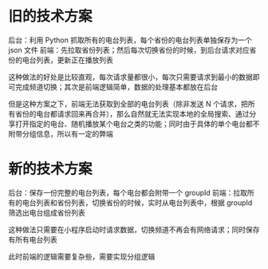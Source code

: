# 旧的技术方案
后台：利用 Python 抓取所有的电台列表，每个省份的电台列表单独保存为一个 json 文件
前端：先拉取省份列表；然后每次切换省份的时候，到后台请求对应省份的电台列表，更新正在播放列表

这种做法的好处是比较直观，每次请求量都很小，每次只需要请求到最小的数据即可完成频道切换；其次是前端逻辑简单，数据的处理基本都放在后台

但是这种方案之下，前端无法获取到全部的电台列表（除非发送 N 个请求，把所有省份的电台都请求回来再合并），那么自然就无法实现本地的全局搜索、通过分享打开指定的电台、随机播放某个电台之类的功能；同时由于具体的单个电台都不附带分组信息，所以有一定的弊端

# 新的技术方案
后台：保存一份完整的电台列表，每个电台都会附带一个 groupId
前端：拉取所有的电台列表和省份列表，切换省份的时候，实时从电台列表中，根据 groupId 筛选出电台组成省份列表

这种做法只需要在小程序启动时请求数据，切换频道不再会有网络请求；同时保存有所有电台列表

此时前端的逻辑需要复杂些，需要实现分组逻辑